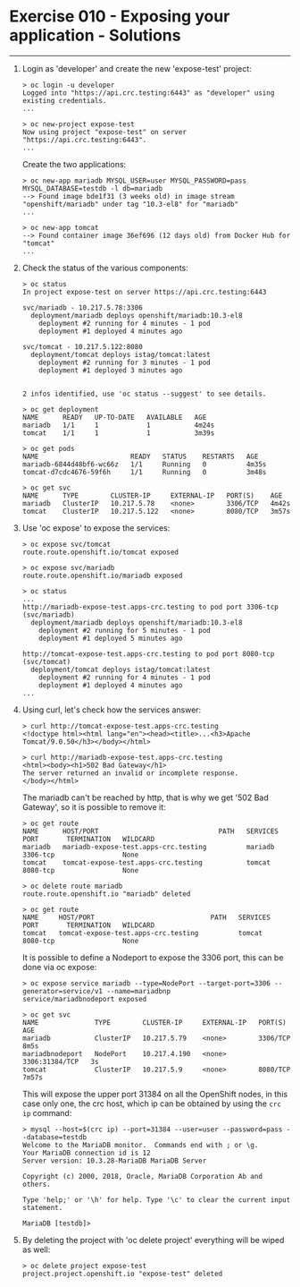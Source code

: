 # Exercise 010 - Exposing your application - Solutions

---

1. Login as 'developer' and create the new 'expose-test' project:

   ```console
   > oc login -u developer
   Logged into "https://api.crc.testing:6443" as "developer" using existing credentials.
   ...

   > oc new-project expose-test
   Now using project "expose-test" on server "https://api.crc.testing:6443".
   ...
   ```

   Create the two applications:

   ```console
   > oc new-app mariadb MYSQL_USER=user MYSQL_PASSWORD=pass MYSQL_DATABASE=testdb -l db=mariadb
   --> Found image bde1f31 (3 weeks old) in image stream "openshift/mariadb" under tag "10.3-el8" for "mariadb"
   ...

   > oc new-app tomcat
   --> Found container image 36ef696 (12 days old) from Docker Hub for "tomcat"
   ...
   ```

2. Check the status of the various components:

   ```console
   > oc status
   In project expose-test on server https://api.crc.testing:6443

   svc/mariadb - 10.217.5.78:3306
     deployment/mariadb deploys openshift/mariadb:10.3-el8
       deployment #2 running for 4 minutes - 1 pod
       deployment #1 deployed 4 minutes ago

   svc/tomcat - 10.217.5.122:8080
     deployment/tomcat deploys istag/tomcat:latest
       deployment #2 running for 3 minutes - 1 pod
       deployment #1 deployed 3 minutes ago


   2 infos identified, use 'oc status --suggest' to see details.

   > oc get deployment
   NAME      READY   UP-TO-DATE   AVAILABLE   AGE
   mariadb   1/1     1            1           4m24s
   tomcat    1/1     1            1           3m39s

   > oc get pods
   NAME                       READY   STATUS    RESTARTS   AGE
   mariadb-6844d48bf6-wc66z   1/1     Running   0          4m35s
   tomcat-d7cdc4676-59f6h     1/1     Running   0          3m48s

   > oc get svc
   NAME      TYPE        CLUSTER-IP     EXTERNAL-IP   PORT(S)    AGE
   mariadb   ClusterIP   10.217.5.78    <none>        3306/TCP   4m42s
   tomcat    ClusterIP   10.217.5.122   <none>        8080/TCP   3m57s
   ```

3. Use 'oc expose' to expose the services:

   ```console
   > oc expose svc/tomcat
   route.route.openshift.io/tomcat exposed

   > oc expose svc/mariadb
   route.route.openshift.io/mariadb exposed

   > oc status
   ...
   http://mariadb-expose-test.apps-crc.testing to pod port 3306-tcp (svc/mariadb)
     deployment/mariadb deploys openshift/mariadb:10.3-el8
       deployment #2 running for 5 minutes - 1 pod
       deployment #1 deployed 5 minutes ago

   http://tomcat-expose-test.apps-crc.testing to pod port 8080-tcp (svc/tomcat)
     deployment/tomcat deploys istag/tomcat:latest
       deployment #2 running for 4 minutes - 1 pod
       deployment #1 deployed 4 minutes ago
   ...
   ```

4. Using curl, let's check how the services answer:

   ```console
   > curl http://tomcat-expose-test.apps-crc.testing
   <!doctype html><html lang="en"><head><title>...<h3>Apache Tomcat/9.0.50</h3></body></html>

   > curl http://mariadb-expose-test.apps-crc.testing
   <html><body><h1>502 Bad Gateway</h1>
   The server returned an invalid or incomplete response.
   </body></html>
   ```

   The mariadb can't be reached by http, that is why we get '502 Bad Gateway', so
   it is possible to remove it:

   ```console
   > oc get route
   NAME      HOST/PORT                              PATH   SERVICES   PORT       TERMINATION   WILDCARD
   mariadb   mariadb-expose-test.apps-crc.testing          mariadb    3306-tcp                 None
   tomcat    tomcat-expose-test.apps-crc.testing           tomcat     8080-tcp                 None

   > oc delete route mariadb
   route.route.openshift.io "mariadb" deleted

   > oc get route
   NAME     HOST/PORT                             PATH   SERVICES   PORT       TERMINATION   WILDCARD
   tomcat   tomcat-expose-test.apps-crc.testing          tomcat     8080-tcp                 None
   ```

   It is possible to define a Nodeport to expose the 3306 port, this can be
   done via oc expose:

   ```console
   > oc expose service mariadb --type=NodePort --target-port=3306 --generator=service/v1 --name=mariadbnp
   service/mariadbnodeport exposed

   > oc get svc
   NAME              TYPE        CLUSTER-IP     EXTERNAL-IP   PORT(S)          AGE
   mariadb           ClusterIP   10.217.5.79    <none>        3306/TCP         8m5s
   mariadbnodeport   NodePort    10.217.4.190   <none>        3306:31384/TCP   3s
   tomcat            ClusterIP   10.217.5.9     <none>        8080/TCP         7m57s
   ```

   This will expose the upper port 31384 on all the OpenShift nodes, in this
   case only one, the crc host, which ip can be obtained by using the
   ```crc ip``` command:

   ```console
   > mysql --host=$(crc ip) --port=31384 --user=user --password=pass --database=testdb
   Welcome to the MariaDB monitor.  Commands end with ; or \g.
   Your MariaDB connection id is 12
   Server version: 10.3.28-MariaDB MariaDB Server

   Copyright (c) 2000, 2018, Oracle, MariaDB Corporation Ab and others.

   Type 'help;' or '\h' for help. Type '\c' to clear the current input statement.

   MariaDB [testdb]>
   ```

5. By deleting the project with 'oc delete project' everything will be wiped
   as well:

   ```console
   > oc delete project expose-test
   project.project.openshift.io "expose-test" deleted
   ```
